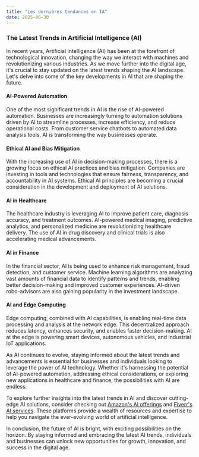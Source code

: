 ```yaml
---
title: "Les dernières tendances en IA"
date: 2025-06-30
---
```


### The Latest Trends in Artificial Intelligence (AI)

In recent years, Artificial Intelligence (AI) has been at the forefront of technological innovation, changing the way we interact with machines and revolutionizing various industries. As we move further into the digital age, it's crucial to stay updated on the latest trends shaping the AI landscape. Let's delve into some of the key developments in AI that are shaping the future.

#### AI-Powered Automation

One of the most significant trends in AI is the rise of AI-powered automation. Businesses are increasingly turning to automation solutions driven by AI to streamline processes, increase efficiency, and reduce operational costs. From customer service chatbots to automated data analysis tools, AI is transforming the way businesses operate.

#### Ethical AI and Bias Mitigation

With the increasing use of AI in decision-making processes, there is a growing focus on ethical AI practices and bias mitigation. Companies are investing in tools and technologies that ensure fairness, transparency, and accountability in AI systems. Ethical AI principles are becoming a crucial consideration in the development and deployment of AI solutions.

#### AI in Healthcare

The healthcare industry is leveraging AI to improve patient care, diagnosis accuracy, and treatment outcomes. AI-powered medical imaging, predictive analytics, and personalized medicine are revolutionizing healthcare delivery. The use of AI in drug discovery and clinical trials is also accelerating medical advancements.

#### AI in Finance

In the financial sector, AI is being used to enhance risk management, fraud detection, and customer service. Machine learning algorithms are analyzing vast amounts of financial data to identify patterns and trends, enabling better decision-making and improved customer experiences. AI-driven robo-advisors are also gaining popularity in the investment landscape.

#### AI and Edge Computing

Edge computing, combined with AI capabilities, is enabling real-time data processing and analysis at the network edge. This decentralized approach reduces latency, enhances security, and enables faster decision-making. AI at the edge is powering smart devices, autonomous vehicles, and industrial IoT applications.

As AI continues to evolve, staying informed about the latest trends and advancements is essential for businesses and individuals looking to leverage the power of AI technology. Whether it's harnessing the potential of AI-powered automation, addressing ethical considerations, or exploring new applications in healthcare and finance, the possibilities with AI are endless.

To explore further insights into the latest trends in AI and discover cutting-edge AI solutions, consider checking out [Amazon's AI offerings](https://www.amazon.fr/amazonprime?_encoding=UTF8&primeCampaignId=prime_assoc_ft&tag=zenzen0d-21France) and [Fiverr's AI services](https://go.fiverr.com/visit/?bta=1071918&brand=fiverrmarketplace). These platforms provide a wealth of resources and expertise to help you navigate the ever-evolving world of artificial intelligence.

In conclusion, the future of AI is bright, with exciting possibilities on the horizon. By staying informed and embracing the latest AI trends, individuals and businesses can unlock new opportunities for growth, innovation, and success in the digital age.